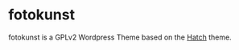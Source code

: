 # fotokunst 

fotokunst is a GPLv2 Wordpress Theme based on the <a href="https://alienwp.com/themes/hatch/">Hatch</a> theme. 
